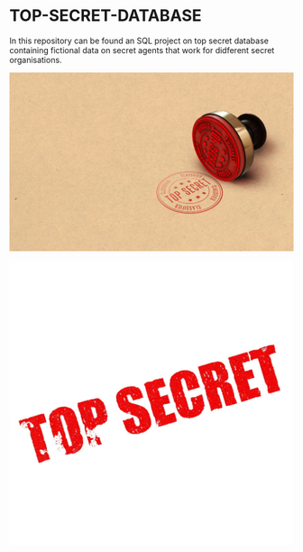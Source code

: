 # TOP-SECRET-DATABASE
In this repository can be found an SQL project on top secret database containing fictional data on secret agents that work for didferent secret organisations. 

![TPS](secret.jpg)

![secret2](secret2.jpg)
